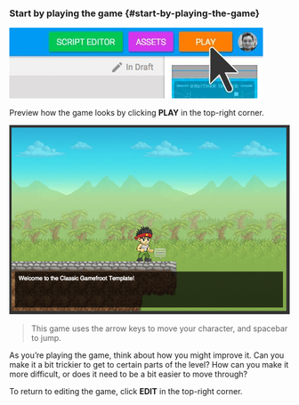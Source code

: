 ### Start by playing the game {#start-by-playing-the-game}

![play-button](assets/play-button.jpeg)

Preview how the game looks by clicking **PLAY** in the top-right corner.

![pasted image 0 (4)](assets/pasted_image_0_4.png)

>This game uses the arrow keys to move your character, and spacebar to jump.

As you’re playing the game, think about how you might improve it. Can you make it a bit trickier to get to certain parts of the level? How can you make it more difficult, or does it need to be a bit easier to move through?

To return to editing the game, click **EDIT** in the top-right corner.